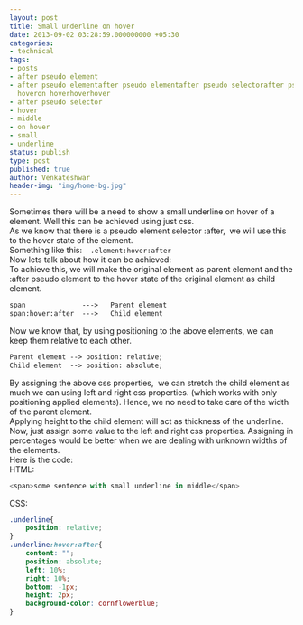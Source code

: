 ```yaml
---
layout: post
title: Small underline on hover
date: 2013-09-02 03:28:59.000000000 +05:30
categories:
- technical
tags:
- posts
- after pseudo element
- after pseudo elementafter pseudo elementafter pseudo selectorafter pseudo selectorunderlineunderlinesmallsmallmiddlemiddleon
  hoveron hoverhoverhover
- after pseudo selector
- hover
- middle
- on hover
- small
- underline
status: publish
type: post
published: true
author: Venkateshwar
header-img: "img/home-bg.jpg"
---
```

<div>Sometimes there will be a need to show a small underline on hover of a element. Well this can be achieved using just css.</div>
<div></div>
<div>As we know that there is a pseudo element selector :after,  we will use this to the hover state of the element.</div>
<div></div>
<div>Something like this:  <code> .element:hover:after</code></div>
<div></div>
<div>Now lets talk about how it can be achieved:</div>
<div>To achieve this, we will make the original element as parent element and the :after pseudo element to the hover state of the original element as child element.</div>
<div></div>

```sml
span              --->   Parent element
span:hover:after  --->   Child element
```

<div></div>
<div>Now we know that, by using positioning to the above elements, we can keep them relative to each other.</div>
<div></div>

```sml   
Parent element --> position: relative;
Child element  --> position: absolute;
```

<div></div>
<div>By assigning the above css properties,  we can stretch the child element as much we can using left and right css properties. (which works with only positioning applied elements). Hence, we no need to take care of the width of the parent element.</div>
<div>Applying height to the child element will act as thickness of the underline.</div>
<div>Now, just assign some value to the left and right css properties. Assigning in percentages would be better when we are dealing with unknown widths of the elements.</div>
<div></div>
<div>Here is the code:</div>
<div></div>
<div>HTML:</div>
<div></div>

```javascript  
<span>some sentence with small underline in middle</span>
```

<div>CSS:</div>
<div></div>

```css
.underline{
    position: relative;
}
.underline:hover:after{
    content: "";
    position: absolute;
    left: 10%;
    right: 10%;
    bottom: -1px;
    height: 2px;
    background-color: cornflowerblue;
}
```
